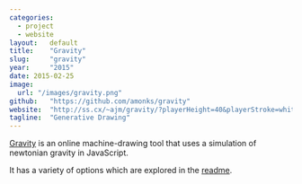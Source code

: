 ```yaml
---
categories:
  - project
  - website
layout:   default
title:    "Gravity"
slug:     "gravity"
year:     "2015"
date: 2015-02-25
image:
  url: "/images/gravity.png"
github:   "https://github.com/amonks/gravity"
website:  "http://ss.cx/~ajm/gravity/?playerHeight=40&playerStroke=white&playerFill=green&playerWidth=20"
tagline:  "Generative Drawing"
---
```

[Gravity](http://ss.cx/~ajm/gravity/?playerHeight=40&playerStroke=white&playerFill=green&playerWidth=20) is an online machine-drawing tool that uses a simulation of newtonian gravity in JavaScript.

It has a variety of options which are explored in the [readme](https://github.com/amonks/gravity).
